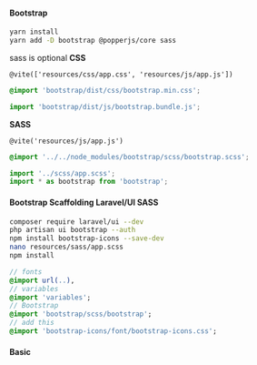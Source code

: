 #### Bootstrap
```sh
yarn install
yarn add -D bootstrap @popperjs/core sass
```
sass is optional
**CSS**
```blade
@vite(['resources/css/app.css', 'resources/js/app.js'])
```
```css
@import 'bootstrap/dist/css/bootstrap.min.css';
```
```js
import 'bootstrap/dist/js/bootstrap.bundle.js';
```
**SASS**
```blade
@vite('resources/js/app.js')
```
```scss
@import '../../node_modules/bootstrap/scss/bootstrap.scss';
```
```js
import '../scss/app.scss';
import * as bootstrap from 'bootstrap';
```
#### Bootstrap Scaffolding Laravel/UI **SASS**
```sh
composer require laravel/ui --dev
php artisan ui bootstrap --auth
npm install bootstrap-icons --save-dev
nano resources/sass/app.scss
npm install
```

```sass
// fonts
@import url(..),
// variables
@import 'variables';
// Bootstrap
@import 'bootstrap/scss/bootstrap';
// add this
@import 'bootstrap-icons/font/bootstrap-icons.css';
```


#### Basic
